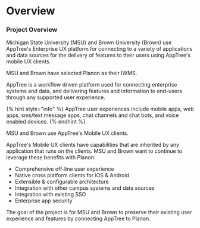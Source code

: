 # Overview

### Project Overview

Michigan State University \(MSU\) and Brown University \(Brown\) use AppTree's Enterprise UX platform for connecting to a variety of  applications and data sources for the delivery of features to their users using AppTree's mobile UX clients.

MSU and Brown have selected Planon as their IWMS.

AppTree is a workflow driven platform used for connecting enterprise systems and data, and delivering features and information to end-users through any supported user experience.

{% hint style="info" %}
AppTree user experiences include mobile apps, web apps, sms/text message apps, chat channels and chat bots, and voice enabled devices.
{% endhint %}

MSU and Brown use AppTree's Mobile UX clients.

AppTree's Mobile UX clients have capabilities that are inherited by any application that runs on the clients. MSU and Brown want to continue to leverage these benefits with Planon:

* Comprehensive off-line user experience
* Native cross platform clients for iOS & Android
* Extensible & configurable architecture
* Integration with other campus systems and data sources
* Integration with existing SSO
* Enterprise app security

The goal of the project is for MSU and Brown to preserve their existing user experience and features by connecting AppTree to Planon.

### 

